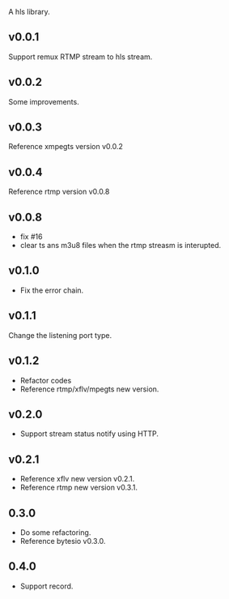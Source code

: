 A hls library.
## v0.0.1
Support remux RTMP stream to hls stream.
## v0.0.2
Some improvements.
## v0.0.3
Reference xmpegts version v0.0.2
## v0.0.4
Reference rtmp version v0.0.8
## v0.0.8
- fix #16
- clear ts ans m3u8 files when the rtmp streasm is interupted.
## v0.1.0
- Fix the error chain.
## v0.1.1
Change the listening port type.
## v0.1.2
- Refactor codes
- Reference rtmp/xflv/mpegts new version.
## v0.2.0
- Support stream status notify using HTTP.
## v0.2.1
- Reference xflv new version v0.2.1.
- Reference rtmp new version v0.3.1.
## 0.3.0
- Do some refactoring.
- Reference bytesio v0.3.0.
## 0.4.0
- Support record.



